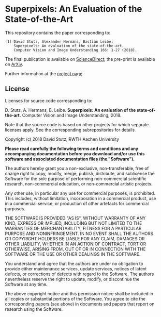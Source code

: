 # Superpixels: An Evaluation of the State-of-the-Art

This repository contains the paper corresponding to:

    [1] David Stutz, Alexander Hermans, Bastian Leibe:
        Superpixels: An evaluation of the state-of-the-art.
        Computer Vision and Image Understanding 166: 1-27 (2018).

The final publication is available on [ScienceDirect](https://www.sciencedirect.com/science/article/pii/S1077314217300589?via%3Dihub); the pre-print is available on [ArXiv](https://arxiv.org/abs/1612.01601).

Further information at the [project page](http://davidstutz.de/projects/superpixel-benchmark/).

## License

Licenses for source code corresponding to:

D. Stutz, A. Hermans, B. Leibe. **Superpixels: An evaluation of the state-of-the-art.** Computer Vision and Image Understanding, 2018.

Note that the source code is based on other projects for which separate licenses apply. See the corresponding subrepositories for details.

Copyright (c) 2018 David Stutz, RWTH Aachen University

**Please read carefully the following terms and conditions and any accompanying documentation before you download and/or use this software and associated documentation files (the "Software").**

The authors hereby grant you a non-exclusive, non-transferable, free of charge right to copy, modify, merge, publish, distribute, and sublicense the Software for the sole purpose of performing non-commercial scientific research, non-commercial education, or non-commercial artistic projects.

Any other use, in particular any use for commercial purposes, is prohibited. This includes, without limitation, incorporation in a commercial product, use in a commercial service, or production of other artefacts for commercial purposes.

THE SOFTWARE IS PROVIDED "AS IS", WITHOUT WARRANTY OF ANY KIND, EXPRESS OR IMPLIED, INCLUDING BUT NOT LIMITED TO THE WARRANTIES OF MERCHANTABILITY, FITNESS FOR A PARTICULAR PURPOSE AND NONINFRINGEMENT. IN NO EVENT SHALL THE AUTHORS OR COPYRIGHT HOLDERS BE LIABLE FOR ANY CLAIM, DAMAGES OR OTHER LIABILITY, WHETHER IN AN ACTION OF CONTRACT, TORT OR OTHERWISE, ARISING FROM, OUT OF OR IN CONNECTION WITH THE SOFTWARE OR THE USE OR OTHER DEALINGS IN THE SOFTWARE.

You understand and agree that the authors are under no obligation to provide either maintenance services, update services, notices of latent defects, or corrections of defects with regard to the Software. The authors nevertheless reserve the right to update, modify, or discontinue the Software at any time.

The above copyright notice and this permission notice shall be included in all copies or substantial portions of the Software. You agree to cite the corresponding papers (see above) in documents and papers that report on research using the Software.
